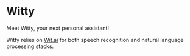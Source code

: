 Witty
=====

Meet Witty, your next personal assistant!

Witty relies on [Wit.ai](http://wit.ai) for both speech recognition and natural language processing stacks.
